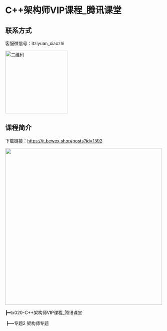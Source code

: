 # C++架构师VIP课程_腾讯课堂

## 联系方式

客服微信号：itziyuan_xiaozhi

<img src="https://ziyuanyun.oss-cn-guangzhou.aliyuncs.com/common/20240614073449/666b82192834a.jpg" width="200" height="200" alt="二维码">

## 课程简介

下载链接：https://it.bcwex.shop/posts?id=1592

<img src="https://ziyuanyun.oss-cn-guangzhou.aliyuncs.com/yun/20240515183241/66448f49b6e5f.jpg" width="500" alt="">

  ┣━tx020-C++架构师VIP课程_腾讯课堂

 ┣━专题2 架构师专题

  